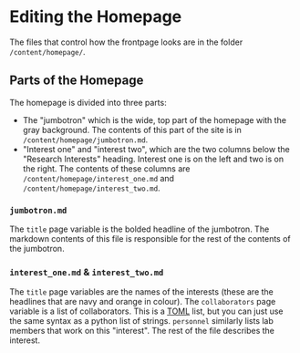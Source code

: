 # Editing the Homepage

The files that control how the frontpage looks are in the folder `/content/homepage/`.

## Parts of the Homepage
The homepage is divided into three parts:
- The "jumbotron" which is the wide, top part of the homepage with the gray background. The contents of this part of the site is in `/content/homepage/jumbotron.md`.
- "Interest one" and "interest two", which are the two columns below the "Research Interests" heading. Interest one is on the left and two is on the right. The contents of these columns are `/content/homepage/interest_one.md` and `/content/homepage/interest_two.md`.

### `jumbotron.md`
The `title` page variable is the bolded headline of the jumbotron. The markdown contents of this file is responsible for the rest of the contents of the jumbotron.

### `interest_one.md` & `interest_two.md`
The `title` page variables are the names of the interests (these are the headlines that are navy and orange in colour). The `collaborators` page variable is a list of collaborators. This is a [TOML](https://toml.io/en/) list, but you can just use the same syntax as a python list of strings. `personnel` similarly lists lab members that work on this "interest". The rest of the file describes the interest.
